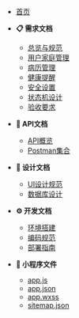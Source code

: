 <!-- docs/_sidebar.md -->

* [首页](/)

* **📋 需求文档**
  * [总览与规范](requirements/01_总览与规范.md)
  * [用户家庭管理](requirements/02_FR1_用户家庭管理.md)
  * [病历管理](requirements/03_FR2_病历管理.md)
  * [健康提醒](requirements/04_FR3_健康提醒.md)
  * [安全设置](requirements/05_FR4_安全设置.md)
  * [状态机设计](requirements/06_状态机设计.md)
  * [验收要求](requirements/07_验收要求.md)

* **🔌 API文档**
  * [API概览](api/api-overview.md)
  * [Postman集合](api/postman-collection.json)

* **🎨 设计文档**
  * [UI设计规范](design/ui-design.md)
  * [数据库设计](design/database-design.md)

* **⚙️ 开发文档**
  * [环境搭建](development/setup-guide.md)
  * [编码规范](development/coding-standards.md)
  * [部署指南](development/deployment-guide.md)

* **📱 小程序文件**
  * [app.js](development/app.js)
  * [app.json](development/app.json)
  * [app.wxss](development/app.wxss)
  * [sitemap.json](development/sitemap.json) 